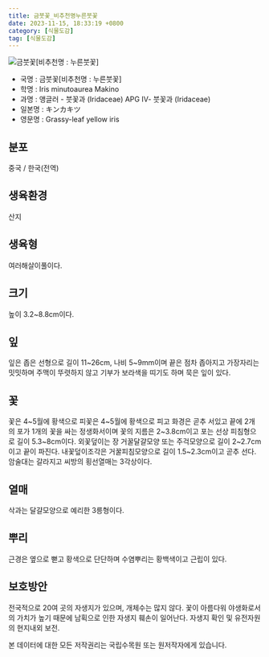 ```yaml
---
title: 금붓꽃_비추천명누른붓꽃
date: 2023-11-15, 18:33:19 +0800
category: [식물도감]
tag: [식물도감]
---
```




![금붓꽃[비추천명 : 누른붓꽃]](http://www.nature.go.kr/fileUpload/plants/basic/Iridaceae/Iris/15236/1_th2.JPG)
- 국명 : 금붓꽃[비추천명 : 누른붓꽃]
- 학명 : Iris minutoaurea Makino
- 과명 : 앵글러 - 붓꽃과 (Iridaceae) APG Ⅳ- 붓꽃과 (Iridaceae)
- 일본명 : キンカキツ
- 영문명 : Grassy-leaf yellow iris


## 분포
중국 / 한국(전역) 
## 생육환경
산지
## 생육형
여러해살이풀이다.
## 크기
높이 3.2~8.8cm이다.
## 잎
잎은 좁은 선형으로 길이 11~26cm, 나비 5~9mm이며 끝은 점차 좁아지고 가장자리는 밋밋하며 주맥이 뚜렷하지 않고 기부가 보라색을 띠기도 하며 묵은 잎이 있다.
## 꽃
꽃은 4~5월에 황색으로 피꽃은 4~5월에 황색으로 피고 화경은  곧추 서있고 끝에 2개의 포가 1개의 꽃을 싸는 정생화서이며 꽃의 지름은 2~3.8cm이고 포는 선상 피침형으로 길이 5.3~8cm이다. 외꽃덮이는 장 거꿀달걀모양 또는 주걱모양으로 길이 2~2.7cm이고 끝이 파진다. 내꽃덮이조각은 거꿀피침모양으로 길이 1.5~2.3cm이고 곧추 선다. 암술대는 갈라지고 씨방의 횡선열매는 3각상이다. 
## 열매
삭과는 달걀모양으로 예리한 3릉형이다.
## 뿌리
근경은 옆으로 뻗고 황색으로 단단하며 수염뿌리는 황백색이고 근립이 있다.  
## 보호방안
전국적으로 20여 곳의 자생지가 있으며, 개체수는 많지 않다. 꽃이 아름다워 야생화로서의 가치가 높기 때문에 남획으로 인한 자생지 훼손이 일어난다. 자생지 확인 및 유전자원의 현지내외 보전.






본 데이터에 대한 모든 저작권리는 국립수목원 또는 원저작자에게 있습니다.
